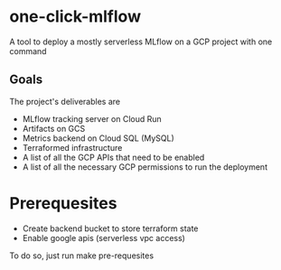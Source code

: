 # one-click-mlflow
A tool to deploy a mostly serverless MLflow on a GCP project with one command

## Goals

The project's deliverables are
- MLflow tracking server on Cloud Run
- Artifacts on GCS
- Metrics backend on Cloud SQL (MySQL)
- Terraformed infrastructure
- A list of all the GCP APIs that need to be enabled
- A list of all the necessary GCP permissions to run the deployment


# Prerequesites


- Create backend bucket to store terraform state
- Enable google apis (serverless vpc access)

To do so, just run make pre-requesites